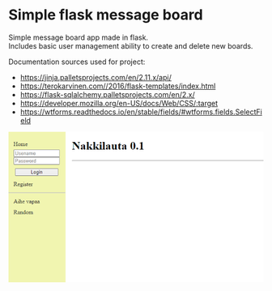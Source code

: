 # Simple flask message board

Simple message board app made in flask.  
Includes basic user management ability to create and delete new boards.

Documentation sources used for project:  
* https://jinja.palletsprojects.com/en/2.11.x/api/
* https://terokarvinen.com//2016/flask-templates/index.html
* https://flask-sqlalchemy.palletsprojects.com/en/2.x/
* https://developer.mozilla.org/en-US/docs/Web/CSS/:target
* https://wtforms.readthedocs.io/en/stable/fields/#wtforms.fields.SelectField

![alt text](screenshot.png "Screenshot")